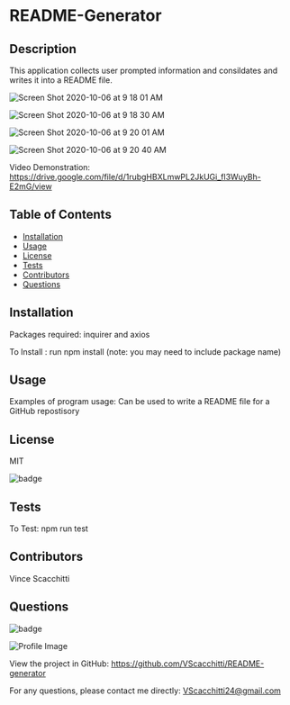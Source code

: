 
  # README-Generator

  ## Description
  This application collects user prompted information and consildates and writes it into a README file.
  
  ![Screen Shot 2020-10-06 at 9 18 01 AM](https://user-images.githubusercontent.com/67161794/95206964-52873600-07b5-11eb-9fee-910452d7a4b4.png)
  
  ![Screen Shot 2020-10-06 at 9 18 30 AM](https://user-images.githubusercontent.com/67161794/95207007-5f0b8e80-07b5-11eb-8835-e2dba282d1b7.png)
  
  ![Screen Shot 2020-10-06 at 9 20 01 AM](https://user-images.githubusercontent.com/67161794/95207043-6af75080-07b5-11eb-90f3-42e2d3daf81a.png)
  
  ![Screen Shot 2020-10-06 at 9 20 40 AM](https://user-images.githubusercontent.com/67161794/95207083-76e31280-07b5-11eb-8d3d-fdfd3f10c09b.png)
  
  Video Demonstration: https://drive.google.com/file/d/1rubgHBXLmwPL2JkUGi_fl3WuyBh-E2mG/view
  
  ## Table of Contents
  - [Installation](#installation)
  - [Usage](#usage)
  - [License](#license)
  - [Tests](#tests)
  - [Contributors](#contributors)
  - [Questions](#questions)

  ## Installation
  Packages required: inquirer and axios
  
 To Install : run npm install (note: you may need to include package name)

  ## Usage
  Examples of program usage: Can be used to write a README file for a GitHub repostisory

  ## License
  MIT
  
![badge](https://img.shields.io/badge/license-MIT-blue.svg)

  ## Tests
  To Test: npm run test

  ## Contributors
  Vince Scacchitti

  ## Questions
  
![badge](https://img.shields.io/badge/Github-VScacchitti-4cbbb9)
  
![Profile Image](https://github.com/VScacchitti.png?size=50)
  
View the project in GitHub: https://github.com/VScacchitti/README-generator
  
For any questions, please contact me directly: VScacchitti24@gmail.com



